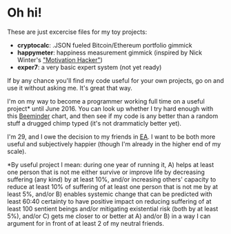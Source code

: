 # Oh hi!
These are just excercise files for my toy projects:

- **cryptocalc**: .JSON fueled Bitcoin/Ethereum portfolio gimmick
- **happymeter**: happiness measurement gimmick (inspired by Nick Winter's ["Motivation Hacker"])
- **exper7**: a very basic expert system (not yet ready)

If by any chance you'll find my code useful for your own projects, go on and use it without asking me. It's great that way.

I'm on my way to become a programmer working full time on a useful project* until June 2016. You can look up whether I try hard enough with this [Beeminder] chart, and then see if my code is any better than a random stuff a drugged chimp typed (it's not drammaticly better yet).

I'm 29, and I owe the decision to my friends in [EA]. I want to be both more useful and subjectively happier (though I'm already in the higher end of my scale).

*By useful project I mean: during one year of running it, A) helps at least one person that is not me either survive or improve life by decreasing suffering (any kind) by at least 10%, and/or increasing others' capacity to reduce at least 10% of suffering of at least one person that is not me by at least 5%, and/or B) enables systemic change that can be predicted with least 60:40 certainty to have positive impact on reducing suffering of at least 100 sentient beings and/or mitigating existential risk (both by at least 5%), and/or C) gets me closer to or better at A) and/or B) in a way I can argument for in front of at least 2 of my neutral friends.

["Motivation Hacker"]: http://www.nickwinter.net/the-motivation-hacker
[Beeminder]: https://www.beeminder.com/michal_t/goals/code
[EA]: http://www.effectivealtruism.org
